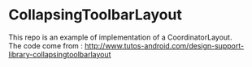 # CollapsingToolbarLayout

This repo is an example of implementation of a CoordinatorLayout.</br>
The code come from : http://www.tutos-android.com/design-support-library-collapsingtoolbarlayout
